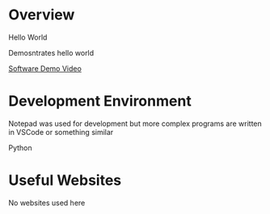 # Overview

Hello World

Demosntrates hello world

[Software Demo Video](http://youtube.link.goes.here)

# Development Environment

Notepad was used for development but more complex programs are written in VSCode or something similar

Python

# Useful Websites

No websites used here
